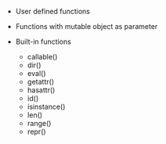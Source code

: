 - User defined functions
- Functions with mutable object as parameter
- Built-in functions

  - callable()
  - dir()
  - eval()
  - getattr()
  - hasattr()
  - id()
  - isinstance()
  - len()
  - range()
  - repr()
